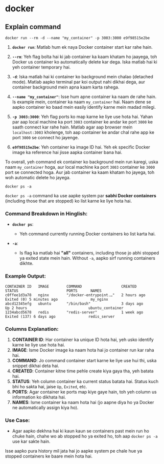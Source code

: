 # docker

## Explain command
````
docker run --rm -d --name "my_container" -p 3003:3000 e9f98515e2be
````

1. **`docker run`**: 
   Matlab hum ek naya Docker container start kar rahe hain.

2. **`--rm`**: 
   Yeh flag bolta hai ki jab container ka kaam khatam ho jaayega, toh Docker us container ko automatically delete kar dega. Iska matlab hai ki yeh container temporary hai.

3. **`-d`**: 
   Iska matlab hai ki container ko background mein chalao (detached mode). Matlab aapko terminal par koi output nahi dikhai dega, aur container background mein apna kaam karta rahega.

4. **`--name "my_container"`**: 
   Isse hum apne container ka naam de rahe hain. Is example mein, container ka naam `my_container` hai. Naam dene se aapko container ko baad mein easily identify karne mein madad milegi.

5. **`-p 3003:3000`**: 
   Yeh flag ports ko map karne ke liye use hota hai. Yahan par aap local machine ka port `3003` container ke andar ke port `3000` ke saath connect kar rahe hain. Matlab agar aap browser mein `localhost:3003` kholenge, toh aap container ke andar chal rahe app ke port `3000` se connect ho jayenge.

6. **`e9f98515e2be`**: 
   Yeh container ka image ID hai. Yeh ek specific Docker image ka reference hai jisse aapka container bana hai.

To overall, yeh command ek container ko background mein run karegi, uska naam `my_container` hoga, aur local machine ka port `3003` container ke `3000` port se connected hoga. Aur jab container ka kaam khatam ho jayega, toh woh automatic delete ho jayega.

````
docker ps -a
````

`docker ps -a` command ka use aapke system par **sabhi Docker containers** (including those that are stopped) ko list karne ke liye hota hai. 

### Command Breakdown in Hinglish:

- **`docker ps`**:
  - Yeh command currently running Docker containers ko list karta hai.

- **`-a`**:
  - Is flag ka matlab hai **"all"** containers, including those jo abhi stopped ya exited state mein hain. Without `-a`, aapko sirf running containers dikhte.

### Example Output:

```
CONTAINER ID   IMAGE        COMMAND                  CREATED         STATUS                      PORTS      NAMES
c0ffee1d3a78   nginx        "/docker-entrypoint.…"   2 hours ago     Exited (0) 5 minutes ago               my_nginx
abcd12345efg   ubuntu       "/bin/bash"              3 days ago      Up 2 hours                            ubuntu_container
1234abcd5678   redis        "redis-server"           1 week ago      Exited (137) 6 days ago               redis_server
```

### Columns Explanation:
1. **CONTAINER ID**: Har container ka unique ID hota hai, yeh usko identify karne ke liye use hota hai.
2. **IMAGE**: Isme Docker image ka naam hota hai jo container run kar raha hai.
3. **COMMAND**: Jo command container start karne ke liye use hui thi, uska snippet dikhai deta hai.
4. **CREATED**: Container kitne time pehle create kiya gaya tha, yeh batata hai.
5. **STATUS**: Yeh column container ka current status batata hai. Status kuch bhi ho sakta hai, jaise `Up`, `Exited`, etc.
6. **PORTS**: Agar container ke ports map kiye gaye hain, toh yeh column us information ko dikhata hai.
7. **NAMES**: Isme container ka naam hota hai (jo aapne diya ho ya Docker ne automatically assign kiya ho).

### Use Case:
- Agar aapko dekhna hai ki kaun kaun se containers past mein run ho chuke hain, chahe wo ab stopped ho ya exited ho, toh aap `docker ps -a` use kar sakte hain.
  
Isse aapko pura history mil jata hai jo aapke system pe chale hue ya stopped containers ke baare mein hota hai.
